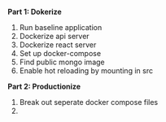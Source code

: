**Part 1: Dokerize** 
1) Run baseline application
2) Dockerize api server
3) Dockerize react server 
4) Set up docker-compose
5) Find public mongo image
6) Enable hot reloading by mounting in src 

**Part 2: Productionize** 
1) Break out seperate docker compose files
2) 
